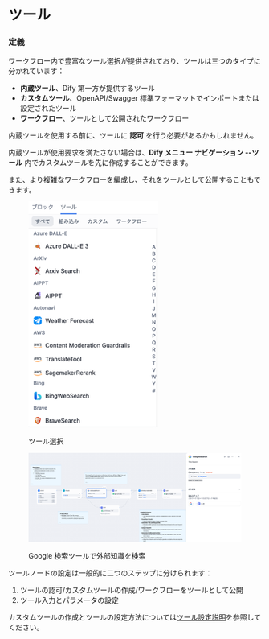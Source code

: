 # ツール

### 定義

ワークフロー内で豊富なツール選択が提供されており、ツールは三つのタイプに分かれています：

* **内蔵ツール**、Dify 第一方が提供するツール
* **カスタムツール**、OpenAPI/Swagger 標準フォーマットでインポートまたは設定されたツール
* **ワークフロー**、ツールとして公開されたワークフロー

内蔵ツールを使用する前に、ツールに **認可** を行う必要があるかもしれません。

内蔵ツールが使用要求を満たさない場合は、**Dify メニュー ナビゲーション --ツール** 内でカスタムツールを先に作成することができます。

また、より複雑なワークフローを編成し、それをツールとして公開することもできます。

<figure><img src="../../../../img/jp-tool-list.png" alt="" width="258"><figcaption><p>ツール選択</p></figcaption></figure>

<figure><img src="../../../../img/jp-tool-google-search.png" alt=""><figcaption><p>Google 検索ツールで外部知識を検索</p></figcaption></figure>

ツールノードの設定は一般的に二つのステップに分けられます：

1. ツールの認可/カスタムツールの作成/ワークフローをツールとして公開
2. ツール入力とパラメータの設定

カスタムツールの作成とツールの設定方法については[ツール設定説明](https://docs.dify.ai/v/ja-jp/guides/tools)を参照してください。